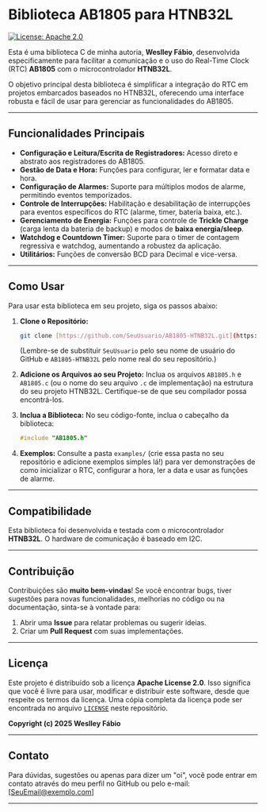 # Biblioteca AB1805 para HTNB32L

[![License: Apache 2.0](https://img.shields.io/badge/License-Apache%202.0-blue.svg)](https://opensource.org/licenses/Apache-2.0)

Esta é uma biblioteca C de minha autoria, **Weslley Fábio**, desenvolvida especificamente para facilitar a comunicação e o uso do Real-Time Clock (RTC) **AB1805** com o microcontrolador **HTNB32L**.

O objetivo principal desta biblioteca é simplificar a integração do RTC em projetos embarcados baseados no HTNB32L, oferecendo uma interface robusta e fácil de usar para gerenciar as funcionalidades do AB1805.

---

## Funcionalidades Principais

* **Configuração e Leitura/Escrita de Registradores:** Acesso direto e abstrato aos registradores do AB1805.
* **Gestão de Data e Hora:** Funções para configurar, ler e formatar data e hora.
* **Configuração de Alarmes:** Suporte para múltiplos modos de alarme, permitindo eventos temporizados.
* **Controle de Interrupções:** Habilitação e desabilitação de interrupções para eventos específicos do RTC (alarme, timer, bateria baixa, etc.).
* **Gerenciamento de Energia:** Funções para controle de **Trickle Charge** (carga lenta da bateria de backup) e modos de **baixa energia/sleep**.
* **Watchdog e Countdown Timer:** Suporte para o timer de contagem regressiva e watchdog, aumentando a robustez da aplicação.
* **Utilitários:** Funções de conversão BCD para Decimal e vice-versa.

---

## Como Usar

Para usar esta biblioteca em seu projeto, siga os passos abaixo:

1.  **Clone o Repositório:**
    ```bash
    git clone [https://github.com/SeuUsuario/AB1805-HTNB32L.git](https://github.com/SeuUsuario/AB1805-HTNB32L.git)
    ```
    (Lembre-se de substituir `SeuUsuario` pelo seu nome de usuário do GitHub e `AB1805-HTNB32L` pelo nome real do seu repositório.)

2.  **Adicione os Arquivos ao seu Projeto:**
    Inclua os arquivos `AB1805.h` e `AB1805.c` (ou o nome do seu arquivo `.c` de implementação) na estrutura do seu projeto HTNB32L. Certifique-se de que seu compilador possa encontrá-los.

3.  **Inclua a Biblioteca:**
    No seu código-fonte, inclua o cabeçalho da biblioteca:
    ```c
    #include "AB1805.h"
    ```

4.  **Exemplos:**
    Consulte a pasta `examples/` (crie essa pasta no seu repositório e adicione exemplos simples lá!) para ver demonstrações de como inicializar o RTC, configurar a hora, ler a data e usar as funções de alarme.

---

## Compatibilidade

Esta biblioteca foi desenvolvida e testada com o microcontrolador **HTNB32L**. O hardware de comunicação é baseado em I2C.

---

## Contribuição

Contribuições são **muito bem-vindas**! Se você encontrar bugs, tiver sugestões para novas funcionalidades, melhorias no código ou na documentação, sinta-se à vontade para:

1.  Abrir uma **Issue** para relatar problemas ou sugerir ideias.
2.  Criar um **Pull Request** com suas implementações.

---

## Licença

Este projeto é distribuído sob a licença **Apache License 2.0**. Isso significa que você é livre para usar, modificar e distribuir este software, desde que respeite os termos da licença. Uma cópia completa da licença pode ser encontrada no arquivo [`LICENSE`](LICENSE) neste repositório.

**Copyright (c) 2025 Weslley Fábio**

---

## Contato

Para dúvidas, sugestões ou apenas para dizer um "oi", você pode entrar em contato através do meu perfil no GitHub ou pelo e-mail: [SeuEmail@exemplo.com]

---
